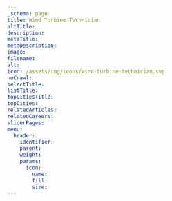 ```yaml
---
_schema: page
title: Wind Turbine Technician
altTitle:
description:
metaTitle:
metaDescription:
image:
filename:
alt:
icon: /assets/img/icons/wind-turbine-technician.svg
noCrawl:
selectTitle:
listTitle:
topCitiesTitle:
topCities:
relatedArticles:
relatedCareers:
sliderPages:
menu:
  header:
    identifier:
    parent:
    weight:
    params:
      icon:
        name:
        fill:
        size:
---
```

